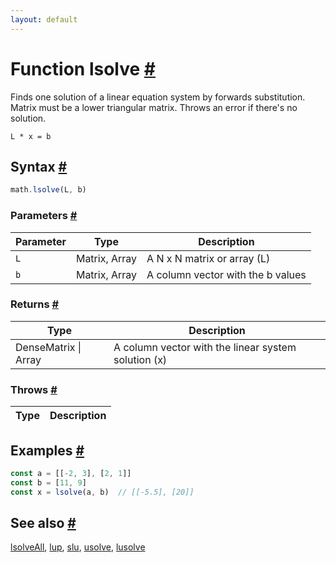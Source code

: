 ```yaml
---
layout: default
---
```


<!-- Note: This file is automatically generated from source code comments. Changes made in this file will be overridden. -->

<h1 id="function-lsolve">Function lsolve <a href="#function-lsolve" title="Permalink">#</a></h1>

Finds one solution of a linear equation system by forwards substitution. Matrix must be a lower triangular matrix. Throws an error if there's no solution.

`L * x = b`


<h2 id="syntax">Syntax <a href="#syntax" title="Permalink">#</a></h2>

```js
math.lsolve(L, b)
```

<h3 id="parameters">Parameters <a href="#parameters" title="Permalink">#</a></h3>

Parameter | Type | Description
--------- | ---- | -----------
`L` | Matrix, Array | A N x N matrix or array (L)
`b` | Matrix, Array | A column vector with the b values

<h3 id="returns">Returns <a href="#returns" title="Permalink">#</a></h3>

Type | Description
---- | -----------
DenseMatrix &#124; Array | A column vector with the linear system solution (x)


<h3 id="throws">Throws <a href="#throws" title="Permalink">#</a></h3>

Type | Description
---- | -----------


<h2 id="examples">Examples <a href="#examples" title="Permalink">#</a></h2>

```js
const a = [[-2, 3], [2, 1]]
const b = [11, 9]
const x = lsolve(a, b)  // [[-5.5], [20]]
```


<h2 id="see-also">See also <a href="#see-also" title="Permalink">#</a></h2>

[lsolveAll](lsolveAll.html),
[lup](lup.html),
[slu](slu.html),
[usolve](usolve.html),
[lusolve](lusolve.html)

